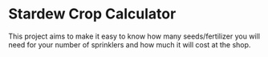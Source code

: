 # Stardew Crop Calculator
This project aims to make it easy to know how many seeds/fertilizer you will need for your number of sprinklers and how much it will cost at the shop.
